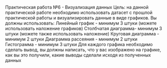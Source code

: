 Практическая работа №6 - Визуализация данных
Цель: на данной практической работе необходимо использовать датасет с прошлой практической работы и визуализировать данные в виде графиков. Вы должны использовать:
Линейный график - минимум 3 штуки (можете использовать наложение графиков)
Столбчатая диаграмма- минимум 3 штуки (можете также использовать наложение)
Круговая диаграмма - минимум 2 штуки
Диаграмма рассеяния - минимум 2 штуки
Гистограмма - минимум 3 штуки
Для каждого графика необходимо сделать вывод, вы должны написать, что у вас изображено на графике, как вы это получили, какие выводы сделали исходя из полученных данных
